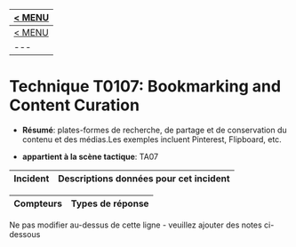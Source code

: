 |[< MENU](../README.md)|
|---|
|[< MENU](../../README.md)|
|---|
# Technique T0107: Bookmarking and Content Curation

* **Résumé**: plates-formes de recherche, de partage et de conservation du contenu et des médias.Les exemples incluent Pinterest, Flipboard, etc.

* **appartient à la scène tactique**: TA07


|Incident |Descriptions données pour cet incident |
|-------- |-------------------- |



|Compteurs |Types de réponse |
|-------- |-------------- |


Ne pas modifier au-dessus de cette ligne - veuillez ajouter des notes ci-dessous